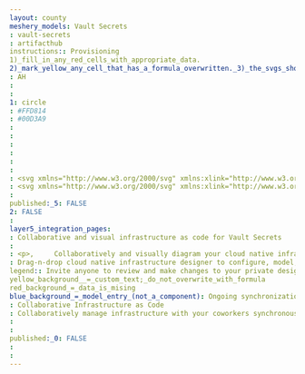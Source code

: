```yaml
---
layout: county 
meshery_models: Vault Secrets
: vault-secrets
: artifacthub
instructions:: Provisioning
1)_fill_in_any_red_cells_with_appropriate_data.
2)_mark_yellow_any_cell_that_has_a_formula_overwritten._3)_the_svgs_shouldn't_have_xml_header_they_are_added_programmatically_through_workflows: Key Management
: AH
: 
: 
1: circle
: #FFD814
: #00D3A9
: 
: 
: 
: 
: 
: 
: <svg xmlns="http://www.w3.org/2000/svg" xmlns:xlink="http://www.w3.org/1999/xlink" viewBox="0 0 73.6 72" width="2500" height="2446"><defs><path fill="#FFD814" id="a" d="M37.6 36.8c1.2 0 2.1-1 2.1-2.1s-.9-2.1-2.1-2.1-2.1 1-2.1 2.1.9 2.1 2.1 2.1zM31.3 31c1.2 0 2.1-1 2.1-2.1 0-1.2-.9-2.1-2.1-2.1-1.2 0-2.1 1-2.1 2.1 0 1.2.9 2.1 2.1 2.1zm6.3 0c1.2 0 2.1-1 2.1-2.1 0-1.2-.9-2.1-2.1-2.1s-2.1 1-2.1 2.1c0 1.2.9 2.1 2.1 2.1zm6.3 0c1.2 0 2.1-1 2.1-2.1 0-1.2-.9-2.1-2.1-2.1-1.2 0-2.1 1-2.1 2.1 0 1.2 1 2.1 2.1 2.1zm-12.6-5.7c1.2 0 2.1-1 2.1-2.1 0-1.2-.9-2.1-2.1-2.1-1.2 0-2.1 1-2.1 2.1 0 1.2.9 2.1 2.1 2.1zm6.3 0c1.2 0 2.1-1 2.1-2.1 0-1.2-.9-2.1-2.1-2.1s-2.1 1-2.1 2.1c0 1.2.9 2.1 2.1 2.1zm6.3 0c1.2 0 2.1-1 2.1-2.1 0-1.2-.9-2.1-2.1-2.1-1.2 0-2.1 1-2.1 2.1 0 1.2 1 2.1 2.1 2.1zm-6.3-5.7c1.2 0 2.1-1 2.1-2.1 0-1.2-.9-2.1-2.1-2.1s-2.1 1-2.1 2.1.9 2.1 2.1 2.1zm6.3 0c1.2 0 2.1-1 2.1-2.1 0-1.2-.9-2.1-2.1-2.1-1.2 0-2.1 1-2.1 2.1s1 2.1 2.1 2.1zm-12.6 0c1.2 0 2.1-1 2.1-2.1 0-1.2-.9-2.1-2.1-2.1-1.2 0-2.1 1-2.1 2.1s.9 2.1 2.1 2.1zM36.8 72L0 0h73.6L36.8 72z"/></defs><use xlink:href="#a" overflow="visible" fill-rule="evenodd" clip-rule="evenodd"/></svg>
: <svg xmlns="http://www.w3.org/2000/svg" xmlns:xlink="http://www.w3.org/1999/xlink" viewBox="0 0 73.6 72" width="2500" height="2446"><defs><path fill="#fff" id="a" d="M37.6 36.8c1.2 0 2.1-1 2.1-2.1s-.9-2.1-2.1-2.1-2.1 1-2.1 2.1.9 2.1 2.1 2.1zM31.3 31c1.2 0 2.1-1 2.1-2.1 0-1.2-.9-2.1-2.1-2.1-1.2 0-2.1 1-2.1 2.1 0 1.2.9 2.1 2.1 2.1zm6.3 0c1.2 0 2.1-1 2.1-2.1 0-1.2-.9-2.1-2.1-2.1s-2.1 1-2.1 2.1c0 1.2.9 2.1 2.1 2.1zm6.3 0c1.2 0 2.1-1 2.1-2.1 0-1.2-.9-2.1-2.1-2.1-1.2 0-2.1 1-2.1 2.1 0 1.2 1 2.1 2.1 2.1zm-12.6-5.7c1.2 0 2.1-1 2.1-2.1 0-1.2-.9-2.1-2.1-2.1-1.2 0-2.1 1-2.1 2.1 0 1.2.9 2.1 2.1 2.1zm6.3 0c1.2 0 2.1-1 2.1-2.1 0-1.2-.9-2.1-2.1-2.1s-2.1 1-2.1 2.1c0 1.2.9 2.1 2.1 2.1zm6.3 0c1.2 0 2.1-1 2.1-2.1 0-1.2-.9-2.1-2.1-2.1-1.2 0-2.1 1-2.1 2.1 0 1.2 1 2.1 2.1 2.1zm-6.3-5.7c1.2 0 2.1-1 2.1-2.1 0-1.2-.9-2.1-2.1-2.1s-2.1 1-2.1 2.1.9 2.1 2.1 2.1zm6.3 0c1.2 0 2.1-1 2.1-2.1 0-1.2-.9-2.1-2.1-2.1-1.2 0-2.1 1-2.1 2.1s1 2.1 2.1 2.1zm-12.6 0c1.2 0 2.1-1 2.1-2.1 0-1.2-.9-2.1-2.1-2.1-1.2 0-2.1 1-2.1 2.1s.9 2.1 2.1 2.1zM36.8 72L0 0h73.6L36.8 72z"/></defs><use xlink:href="#a" overflow="visible" fill-rule="evenodd" clip-rule="evenodd"/></svg>
: 
published:_5: FALSE
2: FALSE
: 
layer5_integration_pages: 
: Collaborative and visual infrastructure as code for Vault Secrets
: 
: <p>,     Collaboratively and visually diagram your cloud native infrastructure with GitOps-style pipeline integration. Design, test, and manage configuration your Kubernetes-based, containerized applications as a visual topology., </p>, <p>,     Looking for best practice cloud native design and deployment best practices? Choose from thousands of pre-built components in MeshMap. Choose from hundreds of ready-made design patterns by importing templates from Meshery Catalog or use our low code designer, MeshMap, to create and deploy your own cloud native infrastructure designs., </p>
: Drag-n-drop cloud native infrastructure designer to configure, model, and deploy your workloads.
legend:: Invite anyone to review and make changes to your private designs.
yellow_background__=_custom_text;_do_not_overwrite_with_formula
red_background_=_data_is_mising
blue_background_=_model_entry_(not_a_component): Ongoing synchronization of Kubernetes configuration and changes across any number of clusters.
: Collaborative Infrastructure as Code
: Collaboratively manage infrastructure with your coworkers synchronously sharing the same designs.
: 
: 
published:_0: FALSE
: 
: 
---
```

